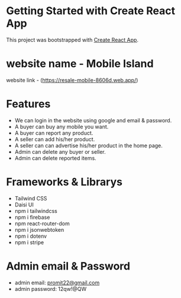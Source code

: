 # Getting Started with Create React App

This project was bootstrapped with [Create React App](https://github.com/facebook/create-react-app).

# website name - Mobile Island


website link - (https://resale-mobile-8606d.web.app/)

# Features

* We can login in the website using google and email & password.
* A buyer can buy any mobile you want.
* A buyer can report any product.
* A seller can add his/her product.
* A seller can can advertise his/her product in the home page.
* Admin can delete any buyer or seller.
* Admin can delete reported items.


# Frameworks & Librarys

* Tailwind CSS
* Daisi UI
* npm i tailwindcss
* npm i firebase
* npm react-router-dom
* npm i jsonwebtoken
* npm i dotenv
* npm i stripe

# Admin email & Password
* admin email: promit22@gmail.com
* admin password: 12qw!@QW
